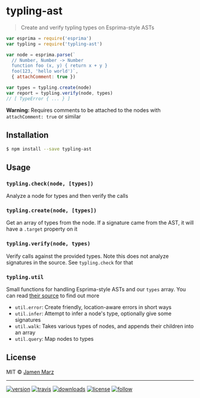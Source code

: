 # typling-ast

> Create and verify typling types on Esprima-style ASTs

```js
var esprima = require('esprima')
var typling = require('typling-ast')

var node = esprima.parse(`
  // Number, Number -> Number
  function foo (x, y) { return x + y }
  foo(123, 'hello world')`,
  { attachComment: true })

var types = typling.create(node)
var report = typling.verify(node, types)
// [ TypeError { ... } ]
```

**Warning:** Requires comments to be attached to the nodes with `attachComment: true` or similar

## Installation

```sh
$ npm install --save typling-ast
```

## Usage

### `typling.check(node, [types])`

Analyze a node for types and then verify the calls

### `typling.create(node, [types])`

Get an array of types from the node.  If a signature came from the AST, it will have a `.target` property on it

### `typling.verify(node, types)`

Verify calls against the provided types.  Note this does not analyze signatures in the source.  See `typling.check` for that

### `typling.util`

Small functions for handling Esprima-style ASTs and our `types` array.  You can read [their source](lib/util) to find out more

 - `util.error`: Create friendly, location-aware errors in short ways
 - `util.infer`: Attempt to infer a node's type, optionally give some signatures
 - `util.walk`: Takes various types of nodes, and appends their children into an array
 - `util.query`: Map nodes to types

## License

MIT © [Jamen Marz](https://git.io/jamen)

---

[![version](https://img.shields.io/npm/v/typling-ast.svg?style=flat-square)][package] [![travis](https://img.shields.io/travis/jamen/typling-ast.svg?style=flat-square)](https://travis-ci.org/jamen/typling-ast) [![downloads](https://img.shields.io/npm/dt/typling-ast.svg?style=flat-square)][package] [![license](https://img.shields.io/npm/l/express.svg?style=flat-square)][package] [![follow](https://img.shields.io/github/followers/jamen.svg?style=social&label=Follow)](https://github.com/jamen)

[package]: https://npmjs.org/package/typling-ast
